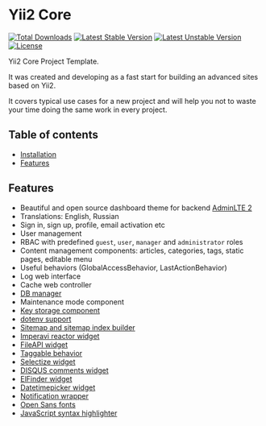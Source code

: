 # Yii2 Core

[![Total Downloads](https://poser.pugx.org/beaten-sect0r/yii2-core/downloads?format=flat-square)](https://packagist.org/packages/beaten-sect0r/yii2-core)
[![Latest Stable Version](https://poser.pugx.org/beaten-sect0r/yii2-core/v/stable?format=flat-square)](https://packagist.org/packages/beaten-sect0r/yii2-core)
[![Latest Unstable Version](https://poser.pugx.org/beaten-sect0r/yii2-core/v/unstable?format=flat-square)](https://packagist.org/packages/beaten-sect0r/yii2-core)
[![License](https://poser.pugx.org/beaten-sect0r/yii2-core/license?format=flat-square)](https://packagist.org/packages/beaten-sect0r/yii2-core)

Yii2 Core Project Template.

It was created and developing as a fast start for building an advanced sites based on Yii2. 

It covers typical use cases for a new project and will help you not to waste your time doing the same work in every project.

## Table of contents

- [Installation](docs/installation.md)
- [Features](#features)

## Features

- Beautiful and open source dashboard theme for backend [AdminLTE 2](http://almsaeedstudio.com/AdminLTE)
- Translations: English, Russian
- Sign in, sign up, profile, email activation etc
- User management
- RBAC with predefined `guest`, `user`, `manager` and `administrator` roles
- Content management components: articles, categories, tags, static pages, editable menu
- Useful behaviors (GlobalAccessBehavior, LastActionBehavior)
- Log web interface
- Cache web controller
- [DB manager](https://github.com/Beaten-Sect0r/yii2-db-manager)
- Maintenance mode component
- [Key storage component](https://github.com/trntv/yii2-starter-kit/tree/master/common/components/keyStorage)
- [dotenv support](https://github.com/vlucas/phpdotenv)
- [Sitemap and sitemap index builder](https://github.com/samdark/sitemap)
- [Imperavi reactor widget](https://github.com/vova07/yii2-imperavi-widget)
- [FileAPI widget](https://github.com/vova07/yii2-fileapi-widget)
- [Taggable behavior](https://github.com/creocoder/yii2-taggable)
- [Selectize widget](https://github.com/2amigos/yii2-disqus-widget)
- [DISQUS comments widget](https://github.com/2amigos/yii2-disqus-widget)
- [ElFinder widget](https://github.com/MihailDev/yii2-elfinder)
- [Datetimepicker widget](https://github.com/trntv/yii2-datetime-widget)
- [Notification wrapper](https://github.com/loveorigami/yii2-notification-wrapper)
- [Open Sans fonts](https://www.google.com/fonts/specimen/Open+Sans)
- [JavaScript syntax highlighter](https://github.com/isagalaev/highlight.js)
